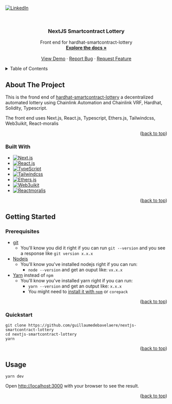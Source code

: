 <a name="readme-top"></a>
[![LinkedIn][linkedin-shield]][linkedin-url]

<!-- PROJECT LOGO -->
<br />
<div align="center">

<h3 align="center">NextJS Smartcontract Lottery</h3>

  <p align="center">
    Front end for hardhat-smartcontract-lottery
    <br />
    <a href="https://github.com/guillaumedebavelaere/nextjs-smartcontract-lottery"><strong>Explore the docs »</strong></a>
    <br />
    <br />
    <a href="https://github.com/guillaumedebavelaere/nextjs-smartcontract-lottery">View Demo</a>
    ·
    <a href="https://github.com/guillaumedebavelaere/nextjs-smartcontract-lottery/issues">Report Bug</a>
    ·
    <a href="https://github.com/guillaumedebavelaere/nextjs-smartcontract-lottery/issues">Request Feature</a>
  </p>
</div>

<!-- TABLE OF CONTENTS -->
<details>
  <summary>Table of Contents</summary>
  <ol>
    <li>
      <a href="#about-the-project">About The Project</a>
      <ul>
        <li><a href="#built-with">Built With</a></li>
      </ul>
    </li>
    <li>
      <a href="#getting-started">Getting Started</a>
      <ul>
        <li><a href="#prerequisites">Prerequisites</a></li>
        <li><a href="#quickstart">Quickstart</a></li>
      </ul>
    </li>
  </ol>
</details>

<!-- ABOUT THE PROJECT -->

## About The Project

This is the frond end of [hardhat-smartcontract-lottery](https://github.com/guillaumedebavelaere/hardhat-smartcontract-lottery)
a decentralized automated lottery using Chainlink Automation and Chainlink VRF, Hardhat, Solidity, Typescript.  

The front end uses Next.js, React.js, Typescript, Ethers.js, Tailwindcss, Web3uikit, React-moralis

<p align="right">(<a href="#readme-top">back to top</a>)</p>

### Built With

-   [![Next.js][Next.js]][Next-url]
-   [![React.js][React.js]][React-url]
-   [![TypeScript][Typescript]][Typescript-url]
-   [![Tailwindcss][Tailwindcss]][Typescript-url]
-   [![Ethers.js][Ethers.js]][Ethers-url]
-   [![Web3uikit][Web3uikit]][Web3uikit-url]
-   [![Reactmoralis][Reactmoralis]][Reactmoralis-url]

<p align="right">(<a href="#readme-top">back to top</a>)</p>

<!-- GETTING STARTED -->

## Getting Started

### Prerequisites

-   [git](https://git-scm.com/book/en/v2/Getting-Started-Installing-Git)
    -   You'll know you did it right if you can run `git --version` and you see a response like `git version x.x.x`
-   [Nodejs](https://nodejs.org/en/)
    -   You'll know you've installed nodejs right if you can run:
        -   `node --version` and get an ouput like: `vx.x.x`
-   [Yarn](https://yarnpkg.com/getting-started/install) instead of `npm`
    -   You'll know you've installed yarn right if you can run:
        -   `yarn --version` and get an output like: `x.x.x`
        -   You might need to [install it with `npm`](https://classic.yarnpkg.com/lang/en/docs/install/) or `corepack`

<p align="right">(<a href="#readme-top">back to top</a>)</p>

### Quickstart

```
git clone https://github.com/guillaumedebavelaere/nextjs-smartcontract-lottery
cd nextjs-smartcontract-lottery
yarn
```

<p align="right">(<a href="#readme-top">back to top</a>)</p>

<!-- USAGE EXAMPLES -->

## Usage

```
yarn dev
```

Open [http://localhost:3000](http://localhost:3000) with your browser to see the result.

<p align="right">(<a href="#readme-top">back to top</a>)</p>

<!-- MARKDOWN LINKS & IMAGES -->
<!-- https://www.markdownguide.org/basic-syntax/#reference-style-links -->

[linkedin-shield]: https://img.shields.io/badge/-LinkedIn-black.svg?style=for-the-badge&logo=linkedin&colorB=555
[linkedin-url]: https://linkedin.com/in/gdebavelaere
[product-screenshot]: images/screenshot.png
[Next.js]: https://img.shields.io/badge/next.js-000000?style=for-the-badge&logo=nextdotjs&logoColor=white
[Next-url]: https://nextjs.org/
[React.js]: https://img.shields.io/badge/React-20232A?style=for-the-badge&logo=react&logoColor=61DAFB
[React-url]: https://reactjs.org/
[Typescript]: https://img.shields.io/badge/-Typescript-black.svg?style=for-the-badge&logo=typescript&colorB=35495E
[Typescript-url]: https://www.typescriptlang.org/
[Tailwindcss]: https://img.shields.io/badge/-Tailwindcss-grey.svg?style=for-the-badge&logo=tailwindcss&colorB=35495E
[Tailwindcss-url]: https://tailwindcss.com/
[Ethers.js]: https://img.shields.io/badge/-Ethers-grey.svg?style=for-the-badge&logo=ethers&colorB=35495E
[Ethers-url]: https://docs.ethers.org/v5/api/providers/
[Web3uikit]: https://img.shields.io/badge/-Web3uikit-grey.svg?style=for-the-badge&logo=Web3uikit&colorB=35495E
[Web3uikit-url]: https://github.com/web3ui/web3uikit
[Reactmoralis]: https://img.shields.io/badge/-Reactmoralis-grey.svg?style=for-the-badge&logo=Reactmoralis&colorB=35495E
[Reactmoralis-url]: https://github.com/MoralisWeb3/react-moralis


